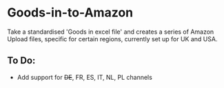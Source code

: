 # Goods-in-to-Amazon
Take a standardised 'Goods in excel file' and creates a series of Amazon Upload files, specific for certain regions, currently set up for UK and USA.

## To Do:
- Add support for ~~DE~~, FR, ES, IT, NL, PL channels


